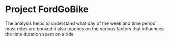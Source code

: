 # Project FordGoBike

The analysis helps to understand what day of the week and time period most rides are booked it also touches on the various factors that influences the time duration spent on a ride
